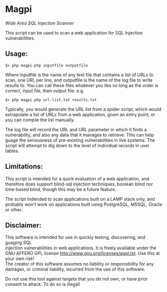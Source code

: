 # Magpi #

*Wide Area SQL Injection Scanner* 

This script can be used to scan a web application for SQL Injection vulnerabilities.

## Usage: ##
                                                 
    $> php magpi.php inputfile outputfile

Where inputfile is the name of any text file that contains a list of URLs to scan,
one URL per line, and outputfile is the name of the log file to write results to.
You can call these files whatever you like so long as the order is correct,
input file, then output file. e.g.                                             

    $> php magpi.php url-list.txt results.txt        

Typically, you would generate the URL list from a spider script, which would
extrapolate a list of URLs from a web application, given an entry point,
or you can compile the list manually. 

The log file will record the URL and URL parameter in which it finds a vulnerability,
and also any data that it manages to retrieve. This can help guage the seriousness of
pre-existing vulnerabilities in  live systems. The script will attempt to dig down to
the level of individual records in user tables.

## Limitations:    

This script is intended for a quick evaluation of a web application, and therefore
does support blind-sql injection techniques, boolean blind nor time-based blind,
though this may be a future feature.    
 
The script indended to scan applications built on a LAMP stack only, and probably
won't work on applications built using PostgreSQL, MSSQL, Oracle or other.

## Disclaimer: ##

This software is intended for use in quickly testing, discovering, and guaging SQL   
injection vulnerabilities in web applications. It is freely available under the GNU
AFFERO GPL license http://www.gnu.org/licenses/agpl.txt. Use this at your own risk!  
The creator of this software assumes no liability or responsibility for any damages,
or criminal liability, incurred from the use of this software.    

Do not use this tool against targets that you do not own, or have prior consent to
attack. To do so is illegal!

